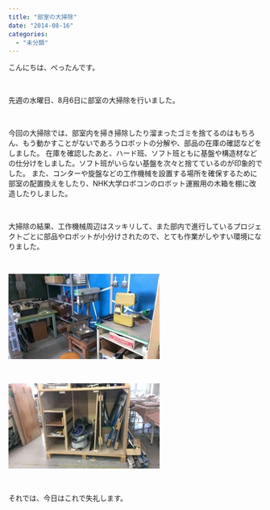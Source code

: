 ```yaml
---
title: "部室の大掃除"
date: "2014-08-16"
categories: 
  - "未分類"
---
```


こんにちは、ぺったんです。

 

先週の水曜日、8月6日に部室の大掃除を行いました。

 

今回の大掃除では、部室内を掃き掃除したり溜まったゴミを捨てるのはもちろん、もう動かすことがないであろうロボットの分解や、部品の在庫の確認などをしました。 在庫を確認したあと、ハード班、ソフト班ともに基盤や構造材などの仕分けをしました。ソフト班がいらない基盤を次々と捨てているのが印象的でした。 また、コンターや旋盤などの工作機械を設置する場所を確保するために部室の配置換えをしたり、NHK大学ロボコンのロボット運搬用の木箱を棚に改造したりしました。

 

大掃除の結果、工作機械周辺はスッキリして、また部内で進行しているプロジェクトごとに部品やロボットが小分けされたので、とても作業がしやすい環境になりました。

 

[![IMAG0800](images/IMAG0800-300x169.jpg)](http://www.fortefibre.net/blog/wp-content/uploads/2014/08/IMAG0800.jpg)

 

[![IMAG0801](images/IMAG0801-300x169.jpg)](http://www.fortefibre.net/blog/wp-content/uploads/2014/08/IMAG0801.jpg)

 

それでは、今日はこれで失礼します。
